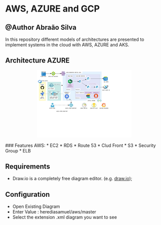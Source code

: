 # AWS, AZURE and GCP
## @Author Abraão Silva
In this repository different models of architectures are presented to implement systems in the cloud with AWS, AZURE and AKS.

## Architecture AZURE
<p align="center">
  <img src="Microservices-AKS-Azure-Kubernetes-Service.PNG" alt="Elastic products" style="width: 300px;"/>
</p>
### Features AWS:
* EC2
* RDS
* Route 53
* Clud Front
* S3
* Security Group
* ELB

## Requirements
* Draw.io is a completely free diagram editor. (e.g. [draw.io](https://www.draw.io/));


## Configuration
*  Open Existing Diagram
*  Enter Value : herediasamuel/aws/master
*  Select the extension .xml diagram you want to see 
